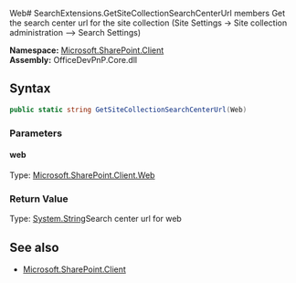 Web# SearchExtensions.GetSiteCollectionSearchCenterUrl members
Get the search center url for the site collection (Site Settings -> Site collection administration --> Search Settings)  

**Namespace:** [Microsoft.SharePoint.Client](Microsoft.SharePoint.Client.md)  
**Assembly:** OfficeDevPnP.Core.dll  
## Syntax
```C#
public static string GetSiteCollectionSearchCenterUrl(Web)
```
### Parameters
#### web
Type: [Microsoft.SharePoint.Client.Web](Microsoft.SharePoint.Client.Web.md) 
#### 
### Return Value
Type: [System.String](System.String.md)Search center url for web
## See also
- [Microsoft.SharePoint.Client](Microsoft.SharePoint.Client.md)

